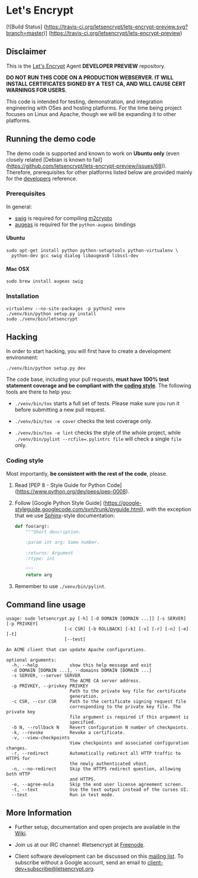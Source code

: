 # Let's Encrypt

[![Build Status]
(https://travis-ci.org/letsencrypt/lets-encrypt-preview.svg?branch=master)]
(https://travis-ci.org/letsencrypt/lets-encrypt-preview)

## Disclaimer

This is the [Let's Encrypt] Agent **DEVELOPER PREVIEW** repository.

**DO NOT RUN THIS CODE ON A PRODUCTION WEBSERVER. IT WILL INSTALL
CERTIFICATES SIGNED BY A TEST CA, AND WILL CAUSE CERT WARNINGS FOR
USERS.**

This code is intended for testing, demonstration, and integration
engineering with OSes and hosting platforms. For the time being
project focuses on Linux and Apache, though we will be expanding
it to other platforms.

## Running the demo code

The demo code is supported and known to work on **Ubuntu only** (even
closely related [Debian is known to fail]
(https://github.com/letsencrypt/lets-encrypt-preview/issues/68)).
Therefore, prerequisites for other platforms listed below are provided
mainly for the [developers](#hacking) reference.

### Prerequisites

In general:

* [swig] is required for compiling [m2crypto]
* [augeas] is required for the `python-augeas` bindings

#### Ubuntu

```
sudo apt-get install python python-setuptools python-virtualenv \
  python-dev gcc swig dialog libaugeas0 libssl-dev
```

#### Mac OSX

`sudo brew install augeas swig`

### Installation

```
virtualenv --no-site-packages -p python2 venv
./venv/bin/python setup.py install
sudo ./venv/bin/letsencrypt
```

## Hacking

In order to start hacking, you will first have to create a development
environment:

`./venv/bin/python setup.py dev`

The code base, including your pull requests, **must have 100% test
statement coverage and be compliant with the [coding
style](#coding-style)**. The following tools are there to help you:

- `./venv/bin/tox` starts a full set of tests. Please make sure you
  run it before submitting a new pull request.

- `./venv/bin/tox -e cover` checks the test coverage only.

- `./venv/bin/tox -e lint` checks the style of the whole project,
  while `./venv/bin/pylint --rcfile=.pylintrc file` will check a single `file` only.

### Coding style

Most importantly, **be consistent with the rest of the code**, please.

1. Read [PEP 8 - Style Guide for Python Code]
(https://www.python.org/dev/peps/pep-0008).

2. Follow [Google Python Style Guide]
(https://google-styleguide.googlecode.com/svn/trunk/pyguide.html),
with the exception that we use [Sphinx](http://sphinx-doc.org/)-style
documentation:

   ```python
   def foo(arg):
       """Short description.

       :param int arg: Some number.

       :returns: Argument
       :rtype: int

       """
       return arg
   ```

3. Remember to use `./venv/bin/pylint`.

## Command line usage

```
usage: sudo letsencrypt.py [-h] [-d DOMAIN [DOMAIN ...]] [-s SERVER] [-p PRIVKEY]
                      [-c CSR] [-b ROLLBACK] [-k] [-v] [-r] [-n] [-e] [-t]
                      [--test]

An ACME client that can update Apache configurations.

optional arguments:
  -h, --help            show this help message and exit
  -d DOMAIN [DOMAIN ...], --domains DOMAIN [DOMAIN ...]
  -s SERVER, --server SERVER
                        The ACME CA server address.
  -p PRIVKEY, --privkey PRIVKEY
                        Path to the private key file for certificate
                        generation.
  -c CSR, --csr CSR     Path to the certificate signing request file
                        corresponding to the private key file. The private key
                        file argument is required if this argument is
                        specified.
  -b N, --rollback N    Revert configuration N number of checkpoints.
  -k, --revoke          Revoke a certificate.
  -v, --view-checkpoints
                        View checkpoints and associated configuration changes.
  -r, --redirect        Automatically redirect all HTTP traffic to HTTPS for
                        the newly authenticated vhost.
  -n, --no-redirect     Skip the HTTPS redirect question, allowing both HTTP
                        and HTTPS.
  -e, --agree-eula      Skip the end user license agreement screen.
  -t, --text            Use the text output instead of the curses UI.
  --test                Run in test mode.
```

## More Information

- Further setup, documentation and open projects are available in the
  [Wiki].

- Join us at our IRC channel: #letsencrypt at [Freenode].

- Client software development can be discussed on this [mailing
  list]. To subscribe without a Google account, send an email to
  client-dev+subscribe@letsencrypt.org.


[augeas]: http://augeas.net
[Freenode]: https://freenode.net
[Let's Encrypt]: https://letsencrypt.org
[m2crypto]: https://github.com/M2Crypto/M2Crypto
[mailing list]: https://groups.google.com/a/letsencrypt.org/forum/#!forum/client-dev
[swig]: http://www.swig.org
[wiki]: https://github.com/letsencrypt/lets-encrypt-preview/wiki
